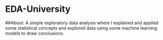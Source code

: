 # EDA-University

##About:
A simple exploratory data analysis where I explained and applied some statistical concepts and explored data using some machine learning models to draw conclusions.


